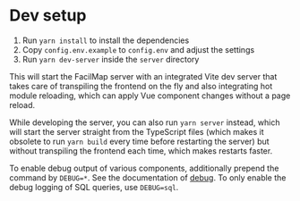 # Dev setup

1. Run `yarn install` to install the dependencies
2. Copy `config.env.example` to `config.env` and adjust the settings
3. Run `yarn dev-server` inside the `server` directory

This will start the FacilMap server with an integrated Vite dev server that takes care of transpiling the frontend on the fly and also integrating hot module reloading, which can apply Vue component changes without a page reload.

While developing the server, you can also run `yarn server` instead, which will start the server straight from the TypeScript files (which makes it obsolete to run `yarn build` every time before restarting the server) but without transpiling the frontend each time, which makes restarts faster.

To enable debug output of various components, additionally prepend the command by `DEBUG=*`. See the documentation of
[debug](https://github.com/visionmedia/debug). To only enable the debug logging of SQL queries, use `DEBUG=sql`.